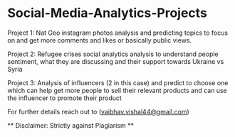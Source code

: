 # Social-Media-Analytics-Projects

Project 1:
Nat Geo instagram photos analysis and predicting topics to focus on and get more comments and likes or basically public views.

Project 2:
Refugee crises social analytics analysis to understand people sentiment, what they are discussing and their support towards Ukraine vs Syria

Project 3:
Analysis of influencers (2 in this case) and predict to choose one which can help get more people to sell their relevant products and can use the influencer to promote their product

For further details reach out to (vaibhav.vishal44@gmail.com)

** Disclaimer: Strictly against Plagiarism **
